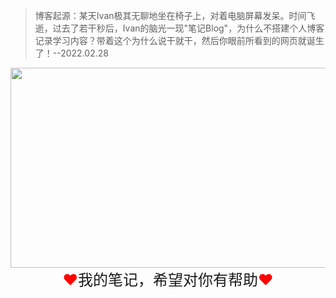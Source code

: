 
> 博客起源：某天Ivan极其无聊地坐在椅子上，对着电脑屏幕发呆。时间飞逝，过去了若干秒后，Ivan的脑光一现"笔记Blog"，为什么不搭建个人博客记录学习内容？带着这个为什么说干就干，然后你眼前所看到的网页就诞生了！--2022.02.28

<!-- ![](infinity-7386538.jpg) -->
<div align=center>
<img src="infinity-7386538.jpg" width="600" height="320" />
</div>


<center><font color=red size=5>♥</font><font size=5>我的笔记，希望对你有帮助</font><font color=red size=5>♥</font></font></center>